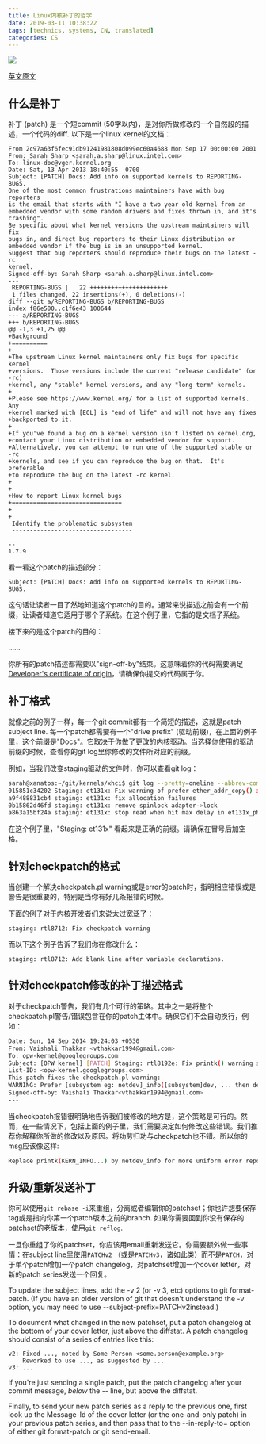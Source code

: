 ```yaml
---
title: Linux内核补丁的哲学
date: 2019-03-11 10:38:22
tags: [technics, systems, CN, translated]
categories: CS
---
```


![](https://img.shields.io/badge/Lan-CN-orange)

[英文原文](https://kernelnewbies.org/PatchPhilosophy)

<!-- more -->

## 什么是补丁

补丁 (patch) 是一个短commit (50字以内)，是对你所做修改的一个自然段的描述，一个代码的diff. 以下是一个linux kernel的文档：
```
From 2c97a63f6fec91db91241981808d099ec60a4688 Mon Sep 17 00:00:00 2001
From: Sarah Sharp <sarah.a.sharp@linux.intel.com>
To: linux-doc@vger.kernel.org
Date: Sat, 13 Apr 2013 18:40:55 -0700
Subject: [PATCH] Docs: Add info on supported kernels to REPORTING-BUGS.
One of the most common frustrations maintainers have with bug reporters
is the email that starts with "I have a two year old kernel from an
embedded vendor with some random drivers and fixes thrown in, and it's
crashing".
Be specific about what kernel versions the upstream maintainers will fix
bugs in, and direct bug reporters to their Linux distribution or
embedded vendor if the bug is in an unsupported kernel.
Suggest that bug reporters should reproduce their bugs on the latest -rc
kernel.
Signed-off-by: Sarah Sharp <sarah.a.sharp@linux.intel.com>
---
 REPORTING-BUGS |   22 ++++++++++++++++++++++
 1 files changed, 22 insertions(+), 0 deletions(-)
diff --git a/REPORTING-BUGS b/REPORTING-BUGS
index f86e500..c1f6e43 100644
--- a/REPORTING-BUGS
+++ b/REPORTING-BUGS
@@ -1,3 +1,25 @@
+Background
+==========
+
+The upstream Linux kernel maintainers only fix bugs for specific kernel
+versions.  Those versions include the current "release candidate" (or -rc)
+kernel, any "stable" kernel versions, and any "long term" kernels.
+
+Please see https://www.kernel.org/ for a list of supported kernels.  Any
+kernel marked with [EOL] is "end of life" and will not have any fixes
+backported to it.
+
+If you've found a bug on a kernel version isn't listed on kernel.org,
+contact your Linux distribution or embedded vendor for support.
+Alternatively, you can attempt to run one of the supported stable or -rc
+kernels, and see if you can reproduce the bug on that.  It's preferable
+to reproduce the bug on the latest -rc kernel.
+
+
+How to report Linux kernel bugs
+===============================
+
+
 Identify the problematic subsystem
 ----------------------------------
 
-- 
1.7.9
```
看一看这个patch的描述部分：
```
Subject: [PATCH] Docs: Add info on supported kernels to REPORTING-BUGS.
```
这句话让读者一目了然地知道这个patch的目的。通常来说描述之前会有一个前缀，让读者知道它适用于哪个子系统。在这个例子里，它指的是文档子系统。

接下来的是这个patch的目的：

……

你所有的patch描述都需要以"sign-off-by"结束。这意味着你的代码需要满足[Developer's certificate of origin](https://developercertificate.org/)，请确保你提交的代码属于你。

## 补丁格式
就像之前的例子一样，每一个git commit都有一个简短的描述，这就是patch subject line. 每一个patch都需要有一个"drive prefix" (驱动前缀)，在上面的例子里，这个前缀是"Docs"。它取决于你做了更改的内核驱动。当选择你使用的驱动前缀的时候，查看你的git log里你修改的文件所对应的前缀。

例如，当我们改变staging驱动的文件时，你可以查看git log：
```bash
sarah@xanatos:~/git/kernels/xhci$ git log --pretty=oneline --abbrev-commit drivers/staging/et131x/et131x.c
015851c34202 Staging: et131x: Fix warning of prefer ether_addr_copy() in et131x.c
a9f488831cb4 staging: et131x: fix allocation failures
0b15862d46fd staging: et131x: remove spinlock adapter->lock
a863a15bf24a staging: et131x: stop read when hit max delay in et131x_phy_mii_read
```
在这个例子里，"Staging: et131x" 看起来是正确的前缀。请确保在冒号后加空格。

## 针对checkpatch的格式

当创建一个解决checkpatch.pl warning或是error的patch时，指明相应错误或是警告是很重要的，特别是当你有好几条报错的时候。

下面的例子对于内核开发者们来说太过宽泛了：
```
staging: rtl8712: Fix checkpatch warning
```
而以下这个例子告诉了我们你在修改什么：
```
staging: rtl8712: Add blank line after variable declarations.
```
## 针对checkpatch修改的补丁描述格式

对于checkpatch警告，我们有几个可行的策略。其中之一是将整个checkpatch.pl警告/错误包含在你的patch主体中。确保它们不会自动换行，例如：
```bash
Date: Sun, 14 Sep 2014 19:24:03 +0530
From: Vaishali Thakkar <vthakkar1994@gmail.com>
To: opw-kernel@googlegroups.com
Subject: [OPW kernel] [PATCH] Staging: rtl8192e: Fix printk() warning style
List-ID: <opw-kernel.googlegroups.com>
This patch fixes the checkpatch.pl warning:
WARNING: Prefer [subsystem eg: netdev]_info([subsystem]dev, ... then dev_info(dev, ... then pr_info(...  to printk(KERN_INFO ...
Signed-off-by: Vaishali Thakkar<vthakkar1994@gmail.com>
---
```
当checkpatch报错很明确地告诉我们被修改的地方是，这个策略是可行的。然而，在一些情况下，包括上面的例子里，我们需要决定如何修改这些错误。我们推荐你解释你所做的修改以及原因。将功劳归功与checkpatch也不错。所以你的msg应该像这样:
```bash
Replace printk(KERN_INFO...) by netdev_info for more uniform error reporting.  Issue found by checkpatch.
```

## 升级/重新发送补丁

你可以使用`git rebase -i`来重组，分离或者编辑你的patchset；你也许想要保存tag或是指向你第一个patch版本之前的branch. 如果你需要回到你没有保存的patchset的老版本，使用`git reflog`.

一旦你重组了你的patchset，你应该用email重新发送它。你需要额外做一些事情：在subject line里使用`PATCHv2` （或是`PATCHv3`，诸如此类）而不是`PATCH`，对于单个patch增加一个patch changelog，对patchset增加一个cover letter，对新的patch series发送一个回复。

To update the subject lines, add the  -v 2  (or  -v 3, etc) options to  git format-patch. (If you have an older version of  git  that doesn't  understand the  -v  option, you may need to use  --subject-prefix=PATCHv2instead.)

To document what changed in the new patchset, put a patch changelog at  the bottom of your cover letter, just above the diffstat. A patch  changelog should consist of a series of entries like this:
```
v2: Fixed ..., noted by Some Person <some.person@example.org>
    Reworked to use ..., as suggested by ...
v3: ...
```
If you're just sending a single patch, put the patch changelog after  your commit message,  _below_  the  --  line, but above the diffstat.

Finally, to send your new patch series as a reply to the previous one,  first look up the Message-Id of the cover letter (or the one-and-only  patch) in your previous patch series, and then pass that to the  --in-reply-to=  option of either  git format-patch  or  git send-email.